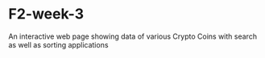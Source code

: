 # F2-week-3
An interactive web page showing data of various Crypto Coins with search as well as sorting applications
